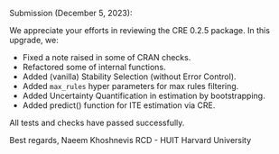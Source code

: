 Submission (December 5, 2023):

We appreciate your efforts in reviewing the CRE 0.2.5 package. In this upgrade, we:

- Fixed a note raised in some of CRAN checks. 
- Refactored some of internal functions. 
- Added (vanilla) Stability Selection (without Error Control).
- Added `max_rules` hyper parameters for max rules filtering.
- Added Uncertainty Quantification in estimation by bootstrapping.
- Added predict() function for ITE estimation via CRE.

All tests and checks have passed successfully.

Best regards, 
Naeem Khoshnevis 
RCD - HUIT 
Harvard University
